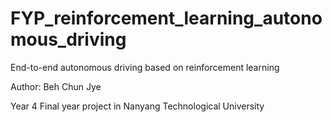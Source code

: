 # FYP_reinforcement_learning_autonomous_driving
End-to-end autonomous driving based on reinforcement learning

Author: Beh Chun Jye

Year 4 Final year project in Nanyang Technological University

